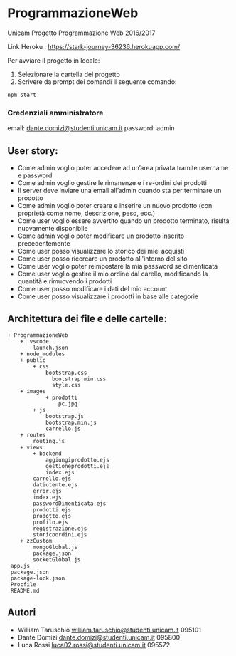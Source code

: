 # ProgrammazioneWeb
Unicam
Progetto Programmazione Web 2016/2017

Link Heroku : https://stark-journey-36236.herokuapp.com/

Per avviare il progetto in locale: 
1) Selezionare la cartella del progetto
2) Scrivere da prompt dei comandi il seguente comando: 

```
npm start
```

### Credenziali amministratore 
email: dante.domizi@studenti.unicam.it 
password: admin

## User story:
* Come admin voglio poter accedere ad un’area privata tramite username e password
* Come admin voglio gestire le rimanenze e i re-ordini dei prodotti
* Il server deve inviare una email all’admin quando sta per terminare un prodotto
* Come admin voglio poter creare e inserire un nuovo prodotto (con proprietà come nome, descrizione, peso, ecc.)
* Come user voglio essere avvertito quando un prodotto terminato, risulta nuovamente disponibile
* Come admin voglio poter modificare un prodotto inserito precedentemente
* Come user posso visualizzare lo storico dei miei acquisti 
* Come user posso ricercare un prodotto all'interno del sito
* Come user voglio poter reimpostare la mia password se dimenticata 
* Come user voglio gestire il mio ordine dal carello, modificando la quantità e rimuovendo i prodotti
* Come user posso modificare i dati del mio account
* Come user posso visualizzare i prodotti in base alle categorie 

## Architettura dei file e delle cartelle:
```
+ ProgrammazioneWeb
	+ .vscode
		launch.json
	+ node_modules
	+ public
  		+ css
		    bootstrap.css
			  bootstrap.min.css
			  style.css
  	+ images
			+ prodotti
				pc.jpg	
		+ js
			bootstrap.js
			bootstrap.min.js
			carrello.js
	+ routes
  		routing.js
	+ views
		+ backend
			aggiungiprodotto.ejs
			gestioneprodotti.ejs
			index.ejs
		carrello.ejs
		datiutente.ejs
		error.ejs
		index.ejs
		passwordDimenticata.ejs
		prodotti.ejs
		prodotto.ejs
		profilo.ejs
		registrazione.ejs
		storicoordini.ejs
    + zzCustom
		mongoGlobal.js
		package.json
		socketGlobal.js
 app.js
 package.json
 package-lock.json
 Procfile
 README.md

```

## Autori 
* William Taruschio william.taruschio@studenti.unicam.it 095101
* Dante Domizi dante.domizi@studenti.unicam.it 095800
* Luca Rossi luca02.rossi@studenti.unicam.it 095572
